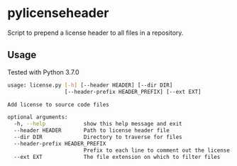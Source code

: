 # pylicenseheader
Script to prepend a license header to all files in a repository. 

## Usage
Tested with Python 3.7.0

```bash
usage: license.py [-h] [--header HEADER] [--dir DIR]
                  [--header-prefix HEADER_PREFIX] [--ext EXT]

Add license to source code files

optional arguments:
  -h, --help            show this help message and exit
  --header HEADER       Path to license header file
  --dir DIR             Directory to traverse for files
  --header-prefix HEADER_PREFIX
                        Prefix to each line to comment out the license header
  --ext EXT             The file extension on which to filter files                                  
```